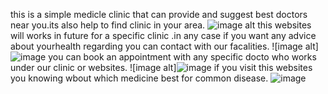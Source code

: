 this is a simple medicle clinic that can provide and suggest best doctors near you.its also help to find clinic in your area.
![image alt](https://github.com/user-attachments/assets/6a953a55-a8ca-403f-8dcb-214d7fed998d)
this websites will works in future for a specific clinic .in any case if you want any advice about yourhealth regarding you can contact with our facalities.
![image alt]![image](https://github.com/user-attachments/assets/83583f91-11fc-4e77-8c57-add723ecf9d1)
you can book an appointment with  any specific docto who works under our clinic or websites.
![image alt]![image](https://github.com/user-attachments/assets/6fe611e1-627c-412c-926c-a9324083356e)
if you visit this websites you knowing wbout which medicine best for common disease.
![image](https://github.com/user-attachments/assets/e9daddbe-f85c-403f-8a3a-19e0f44f35e2)

